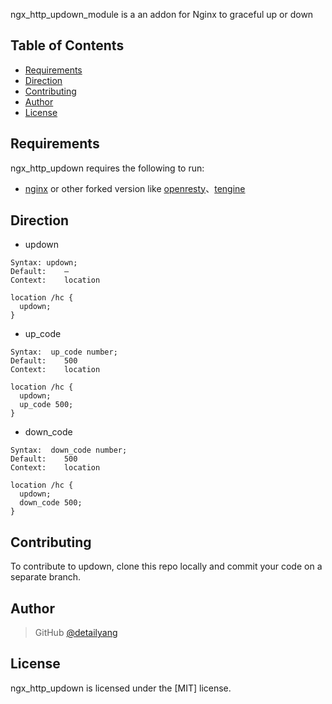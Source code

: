 ngx_http_updown_module is a an addon for Nginx to graceful up or down

Table of Contents
-----------------
* [Requirements](#Requirements)
* [Direction](#Direction)
* [Contributing](#Contributing)
* [Author](#Author)
* [License](#License)

Requirements
------------

ngx_http_updown requires the following to run:

 * [nginx](http://nginx.org/) or other forked version like [openresty](http://openresty.org/)、[tengine](http://tengine.taobao.org/)


Direction
------------
* updown

```
Syntax:	updown;     
Default:	—
Context:	location

location /hc {
  updown;
}
```

* up_code 

```
Syntax:	 up_code number;       
Default:	500
Context:	location

location /hc {
  updown;
  up_code 500;
}
```

* down_code 

```
Syntax:	 down_code number;       
Default:	500
Context:	location

location /hc {
  updown;
  down_code 500;
}
```

Contributing
------------

To contribute to updown, clone this repo locally and commit your code on a separate branch.


Author
------

> GitHub [@detailyang](https://github.com/detailyang)     


License
-------
ngx_http_updown is licensed under the [MIT] license.  
